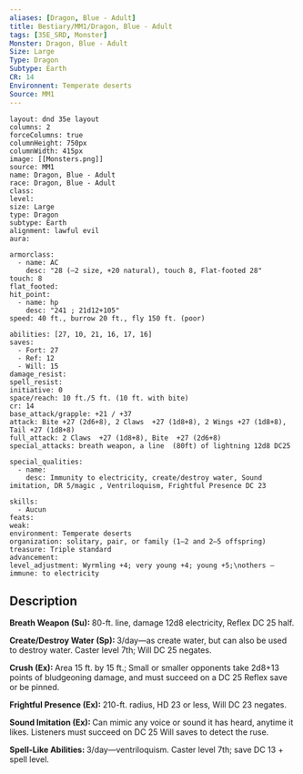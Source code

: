 ```yaml
---
aliases: [Dragon, Blue - Adult]
title: Bestiary/MM1/Dragon, Blue - Adult
tags: [35E_SRD, Monster]
Monster: Dragon, Blue - Adult
Size: Large
Type: Dragon
Subtype: Earth
CR: 14
Environnent: Temperate deserts
Source: MM1
---
```


```statblock
layout: dnd 35e layout
columns: 2
forceColumns: true
columnHeight: 750px
columnWidth: 415px
image: [[Monsters.png]]
source: MM1
name: Dragon, Blue - Adult
race: Dragon, Blue - Adult
class: 
level: 
size: Large
type: Dragon
subtype: Earth
alignment: lawful evil
aura: 

armorclass:
  - name: AC
    desc: "28 (–2 size, +20 natural), touch 8, Flat-footed 28"
touch: 8
flat_footed: 
hit_point:
  - name: hp
    desc: "241 ; 21d12+105"
speed: 40 ft., burrow 20 ft., fly 150 ft. (poor)

abilities: [27, 10, 21, 16, 17, 16]
saves:
  - Fort: 27
  - Ref: 12
  - Will: 15
damage_resist: 
spell_resist: 
initiative: 0
space/reach: 10 ft./5 ft. (10 ft. with bite)
cr: 14
base_attack/grapple: +21 / +37
attack: Bite +27 (2d6+8), 2 Claws  +27 (1d8+8), 2 Wings +27 (1d8+8), Tail +27 (1d8+8)
full_attack: 2 Claws  +27 (1d8+8), Bite  +27 (2d6+8)
special_attacks: breath weapon, a line  (80ft) of lightning 12d8 DC25

special_qualities:
  - name: 
    desc: Immunity to electricity, create/destroy water, Sound imitation, DR 5/magic , Ventriloquism, Frightful Presence DC 23

skills:
  - Aucun
feats: 
weak: 
environment: Temperate deserts
organization: solitary, pair, or family (1–2 and 2–5 offspring)
treasure: Triple standard
advancement: 
level_adjustment: Wyrmling +4; very young +4; young +5;\nothers —
immune: to electricity
```

## Description

<p>
						<b>Breath Weapon (Su): </b>80-ft. line, damage 12d8 electricity, Reflex DC 25 half.</p>
<p>
						<b>Create/Destroy Water (Sp): </b>3/day—as create water, but can also be used to destroy water. Caster level 7th; Will DC 25 negates.</p>
<p>
						<b>Crush (Ex): </b>Area 15 ft. by 15 ft.; Small or smaller opponents take 2d8+13 points of bludgeoning damage, and must succeed on a DC 25 Reflex save or be pinned.</p>
<p>
						<b>Frightful Presence (Ex): </b>210-ft. radius, HD 23 or less, Will DC 23 negates.</p>
<p>
						<b>Sound Imitation (Ex): </b>Can mimic any voice or sound it has heard, anytime it likes. Listeners must succeed on DC 25 Will saves to detect the ruse.</p>
<p>
						<b>Spell-Like Abilities: </b>3/day—ventriloquism. Caster level 7th; save DC 13 + spell level.</p>